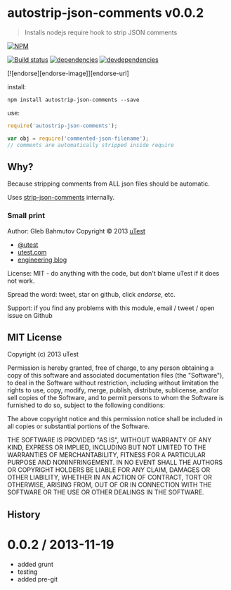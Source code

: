 # autostrip-json-comments v0.0.2

> Installs nodejs require hook to strip JSON comments

[![NPM][autostrip-json-comments-icon]][autostrip-json-comments-url]

[![Build status][autostrip-json-comments-ci-image]][autostrip-json-comments-ci-url]
[![dependencies][autostrip-json-comments-dependencies-image]][autostrip-json-comments-dependencies-url]
[![devdependencies][autostrip-json-comments-devdependencies-image]][autostrip-json-comments-devdependencies-url]

[![endorse][endorse-image]][endorse-url]

[autostrip-json-comments-icon]: https://nodei.co/npm/autostrip-json-comments.png?downloads=true
[autostrip-json-comments-url]: https://npmjs.org/package/autostrip-json-comments
[autostrip-json-comments-ci-image]: https://travis-ci.org/bahmutov/autostrip-json-comments.png?branch=master
[autostrip-json-comments-ci-url]: https://travis-ci.org/bahmutov/autostrip-json-comments
[autostrip-json-comments-dependencies-image]: https://david-dm.org/bahmutov/autostrip-json-comments.png
[autostrip-json-comments-dependencies-url]: https://david-dm.org/bahmutov/autostrip-json-comments
[autostrip-json-comments-devdependencies-image]: https://david-dm.org/bahmutov/autostrip-json-comments/dev-status.png
[autostrip-json-comments-devdependencies-url]: https://david-dm.org/bahmutov/autostrip-json-comments#info=devDependencies



install:

```
npm install autostrip-json-comments --save
```

use:

```javascript
require('autostrip-json-comments');

var obj = require('commented-json-filename');
// comments are automatically stripped inside require
```



## Why?

Because stripping comments from ALL json files should be automatic.

Uses [strip-json-comments](https://github.com/sindresorhus/strip-json-comments) internally.

### Small print

Author: Gleb Bahmutov Copyright &copy; 2013 [uTest](http://www.utest.com/)

* [@utest](https://twitter.com/utest)
* [utest.com](http://utest.com)
* [engineering blog](http://eng.utest.com/)

License: MIT - do anything with the code, but don't blame uTest if it does not work.

Spread the word: tweet, star on github, click *endorse*, etc.

Support: if you find any problems with this module, email / tweet / open issue on Github



## MIT License

Copyright (c) 2013 uTest

Permission is hereby granted, free of charge, to any person
obtaining a copy of this software and associated documentation
files (the "Software"), to deal in the Software without
restriction, including without limitation the rights to use,
copy, modify, merge, publish, distribute, sublicense, and/or sell
copies of the Software, and to permit persons to whom the
Software is furnished to do so, subject to the following
conditions:

The above copyright notice and this permission notice shall be
included in all copies or substantial portions of the Software.

THE SOFTWARE IS PROVIDED "AS IS", WITHOUT WARRANTY OF ANY KIND,
EXPRESS OR IMPLIED, INCLUDING BUT NOT LIMITED TO THE WARRANTIES
OF MERCHANTABILITY, FITNESS FOR A PARTICULAR PURPOSE AND
NONINFRINGEMENT. IN NO EVENT SHALL THE AUTHORS OR COPYRIGHT
HOLDERS BE LIABLE FOR ANY CLAIM, DAMAGES OR OTHER LIABILITY,
WHETHER IN AN ACTION OF CONTRACT, TORT OR OTHERWISE, ARISING
FROM, OUT OF OR IN CONNECTION WITH THE SOFTWARE OR THE USE OR
OTHER DEALINGS IN THE SOFTWARE.



## History


0.0.2 / 2013-11-19
==================

  * added grunt
  * testing
  * added pre-git


